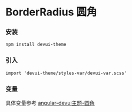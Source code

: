 # BorderRadius 圆角


### 安装
```
npm install devui-theme
```


### 引入

```
import 'devui-theme/styles-var/devui-var.scss'
```


### 变量

具体变量参考 [angular-devui主题-圆角](https://devui.design/components/zh-cn/design-border-radius/demo)